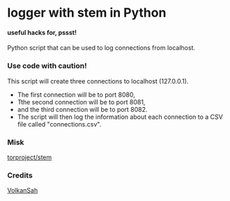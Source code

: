 # logger with stem in Python
#### useful hacks for, pssst!
Python script that can be used to log connections from localhost.
### Use code with caution!
This script will create three connections to localhost (127.0.0.1). 
- The first connection will be to port 8080,
- Tthe second connection will be to port 8081,
- and the third connection will be to port 8082. 
- The script will then log the information about each connection to a CSV file called "connections.csv".

### Misk
[torproject/stem](https://github.com/torproject/stem)
### Credits
[VolkanSah](https://github.com/volkansah)
